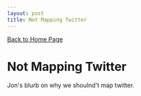 ```yaml
---
layout: post
title: Not Mapping Twitter
---
```


[Back to Home Page](index.md)   

# Not Mapping Twitter

Jon's blurb on why we shoulnd't map twitter. 
